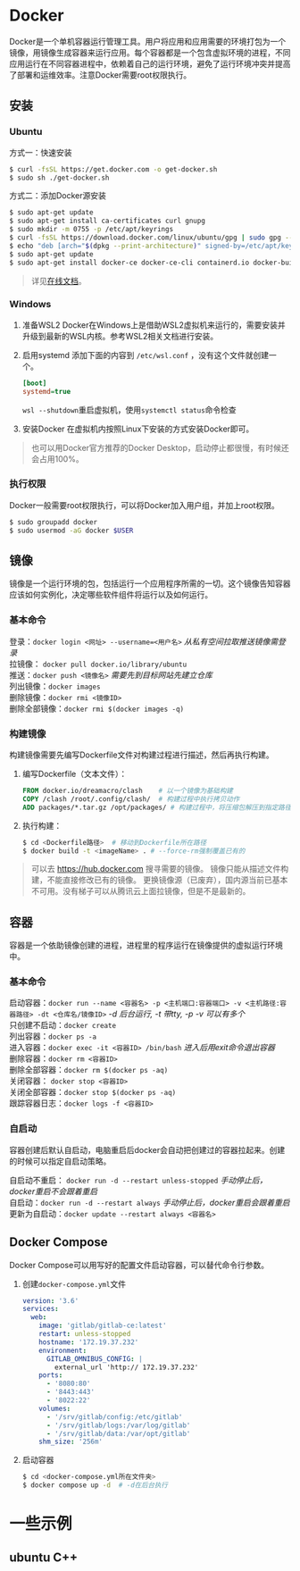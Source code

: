 # Docker

Docker是一个单机容器运行管理工具。用户将应用和应用需要的环境打包为一个镜像，用镜像生成容器来运行应用。每个容器都是一个包含虚拟环境的进程，不同应用运行在不同容器进程中，依赖着自己的运行环境，避免了运行环境冲突并提高了部署和运维效率。注意Docker需要root权限执行。

## 安装

### Ubuntu

方式一：快速安装
```sh
$ curl -fsSL https://get.docker.com -o get-docker.sh
$ sudo sh ./get-docker.sh
```

方式二：添加Docker源安装

```sh
$ sudo apt-get update
$ sudo apt-get install ca-certificates curl gnupg
$ sudo mkdir -m 0755 -p /etc/apt/keyrings
$ curl -fsSL https://download.docker.com/linux/ubuntu/gpg | sudo gpg --dearmor -o /etc/apt/keyrings/docker.gpg
$ echo "deb [arch="$(dpkg --print-architecture)" signed-by=/etc/apt/keyrings/docker.gpg] https://download.docker.com/linux/ubuntu "$(. /etc/os-release && echo "$VERSION_CODENAME")" stable" | sudo tee /etc/apt/sources.list.d/docker.list > /dev/null
$ sudo apt-get update
$ sudo apt-get install docker-ce docker-ce-cli containerd.io docker-buildx-plugin docker-compose-plugin
```
> 详见[在线文档](https://docs.docker.com/engine/install/ubuntu/)。

### Windows

1. 准备WSL2
   Docker在Windows上是借助WSL2虚拟机来运行的，需要安装并升级到最新的WSL内核。参考WSL2相关文档进行安装。

2. 启用systemd
   添加下面的内容到 `/etc/wsl.conf` ，没有这个文件就创建一个。
    ```ini
    [boot]
    systemd=true
    ```
   `wsl --shutdown`重启虚拟机，使用`systemctl status`命令检查

3. 安装Docker
   在虚拟机内按照Linux下安装的方式安装Docker即可。

> 也可以用Docker官方推荐的Docker Desktop，启动停止都很慢，有时候还会占用100%。


### 执行权限
Docker一般需要root权限执行，可以将Docker加入用户组，并加上root权限。
``` sh
$ sudo groupadd docker
$ sudo usermod -aG docker $USER
```

## 镜像

镜像是一个运行环境的包，包括运行一个应用程序所需的一切。这个镜像告知容器应该如何实例化，决定哪些软件组件将运行以及如何运行。  

### 基本命令

登录：`docker login <网址> --username=<用户名>`     *从私有空间拉取推送镜像需登录*  
拉镜像： `docker pull docker.io/library/ubuntu`   
推送：`docker push <镜像名>`    *需要先到目标网站先建立仓库*  
列出镜像：`docker images`   
删除镜像：`docker rmi <镜像ID>`   
删除全部镜像：`docker rmi $(docker images -q)`   

### 构建镜像

构建镜像需要先编写Dockerfile文件对构建过程进行描述，然后再执行构建。

1. 编写Dockerfile（文本文件）：
    ```dockerfile
    FROM docker.io/dreamacro/clash    # 以一个镜像为基础构建
    COPY /clash /root/.config/clash/  # 构建过程中执行拷贝动作
    ADD packages/*.tar.gz /opt/packages/ # 构建过程中，将压缩包解压到指定路径
    ```
    
2. 执行构建：
    ```sh
    $ cd <Dockerfile路径>  # 移动到Dockerfile所在路径
    $ docker build -t <imageName> . # --force-rm强制覆盖已有的
    ```

> 可以去 https://hub.docker.com 搜寻需要的镜像。
> 镜像只能从描述文件构建，不能直接修改已有的镜像。
> 更换镜像源（已废弃），国内源当前已基本不可用。没有梯子可以从腾讯云上面拉镜像，但是不是最新的。

## 容器

容器是一个依助镜像创建的进程，进程里的程序运行在镜像提供的虚拟运行环境中。 

### 基本命令

启动容器：`docker run --name <容器名> -p <主机端口:容器端口> -v <主机路径:容器路径> -dt <仓库名/镜像ID>`    *-d 后台运行, -t 带tty,  -p -v 可以有多个*  
只创建不启动：`docker create`  
列出容器：`docker ps -a`  
进入容器：`docker exec -it <容器ID> /bin/bash`    *进入后用exit命令退出容器*  
删除容器：`docker rm <容器ID>`   
删除全部容器：`docker rm $(docker ps -aq)`  
关闭容器： `docker stop <容器ID>`   
关闭全部容器：`docker stop $(docker ps -aq)`  
跟踪容器日志：`docker logs -f <容器ID> `  

### 自启动

容器创建后默认自启动，电脑重启后docker会自动把创建过的容器拉起来。创建的时候可以指定自启动策略。

自启动不重启： `docker run -d --restart unless-stopped`   *手动停止后，docker重启不会跟着重启*  
自启动：`docker run -d --restart always`  *手动停止后，docker重启会跟着重启*  
更新为自启动：`docker update --restart always <容器名>`  

## Docker Compose

Docker Compose可以用写好的配置文件启动容器，可以替代命令行参数。

1. 创建`docker-compose.yml`文件
    ``` yaml
    version: '3.6'
    services:
      web:
        image: 'gitlab/gitlab-ce:latest'
        restart: unless-stopped
        hostname: '172.19.37.232'
        environment:
          GITLAB_OMNIBUS_CONFIG: |
            external_url 'http:// 172.19.37.232'
        ports:
          - '8080:80'
          - '8443:443'
          - '8022:22'
        volumes:
          - '/srv/gitlab/config:/etc/gitlab'
          - '/srv/gitlab/logs:/var/log/gitlab'
          - '/srv/gitlab/data:/var/opt/gitlab'
        shm_size: '256m'
    ```

2. 启动容器
    ```sh
    $ cd <docker-compose.yml所在文件夹>
    $ docker compose up -d  # -d在后台执行
    ```



# 一些示例

## ubuntu C++
